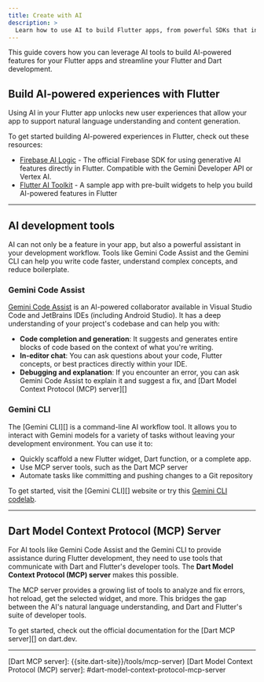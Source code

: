 ```yaml
---
title: Create with AI
description: >
  Learn how to use AI to build Flutter apps, from powerful SDKs that integrate AI features directly into your app to tools that accelerate your development workflow.
---
```


This guide covers how you can leverage AI tools to build AI-powered features for
your Flutter apps and streamline your Flutter and Dart development.

## Build AI-powered experiences with Flutter

Using AI in your Flutter app unlocks new user experiences that allow your app
to support natural language understanding and content generation. 

To get started building AI-powered experiences in Flutter, check out these 
resources:

* [Firebase AI Logic][] - The official Firebase SDK for using generative AI
  features directly in Flutter. Compatible with the Gemini Developer API or
  Vertex AI.
* [Flutter AI Toolkit][] - A sample app with pre-built widgets to help you build
  AI-powered features in Flutter

---

## AI development tools

AI can not only be a feature in your app, but also a powerful assistant in your
development workflow. Tools like Gemini Code Assist and the Gemini CLI can help
you write code faster, understand complex concepts, and reduce boilerplate.

### Gemini Code Assist

[Gemini Code Assist][] is an AI-powered collaborator available in Visual Studio Code
and JetBrains IDEs (including Android Studio). It has a deep understanding of
your project's codebase and can help you with:

* **Code completion and generation**: It suggests and generates entire blocks of
  code based on the context of what you're writing.
* **In-editor chat**: You can ask questions about your code, Flutter concepts,
  or best practices directly within your IDE.
* **Debugging and explanation**: If you encounter an error, you can ask Gemini
  Code Assist to explain it and suggest a fix, and [Dart Model Context Protocol (MCP)
server][]


### Gemini CLI

The [Gemini CLI][] is a command-line AI workflow tool. It allows you to interact
with Gemini models for a variety of tasks without leaving your development
environment. You can use it to:

* Quickly scaffold a new Flutter widget, Dart function, or a complete app.
* Use MCP server tools, such as the Dart MCP server
* Automate tasks like committing and pushing changes to a Git repository

To get started, visit the [Gemini CLI][] website or try this [Gemini CLI
codelab][].

---

## Dart Model Context Protocol (MCP) Server

For AI tools like Gemini Code Assist and the Gemini CLI to provide assistance
during Flutter development, they need to use tools that communicate with Dart and
Flutter's developer tools. The **Dart Model Context Protocol (MCP) server** makes
this possible.

The MCP server provides a growing list of tools to analyze and fix errors, hot
reload, get the selected widget, and more. This bridges the gap between the AI's
natural language understanding, and Dart and Flutter's suite of developer tools.

To get started, check out the official documentation for the [Dart MCP server][]
on dart.dev.

---

[Gemini Code Assist]: https://codeassist.google/
[Gemini CLI codelab]: https://codelabs.developers.google.com/gemini-cli-hands-on
[Firebase AI Logic]: {{site.firebase}}/docs/ai-logic
[How to build agentic apps with Flutter and Firebase AI Logic]: {{site.yt.watch}}/watch?v=xo271p-Fl_4
[Flutter AI Toolkit]: {{site.url}}/ai-toolkit
[Dart MCP server]: {{site.dart-site}}/tools/mcp-server)
[Dart Model Context Protocol (MCP) server]: #dart-model-context-protocol-mcp-server
